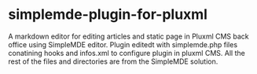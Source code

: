 # simplemde-plugin-for-pluxml
A markdown editor for editing articles and static page in Pluxml CMS back office using SimpleMDE editor.
Plugin editedt with simplemde.php files conatining hooks and infos.xml to configure plugin in pluxml CMS. 
All the rest of the files and directories are from the SimpleMDE solution.
